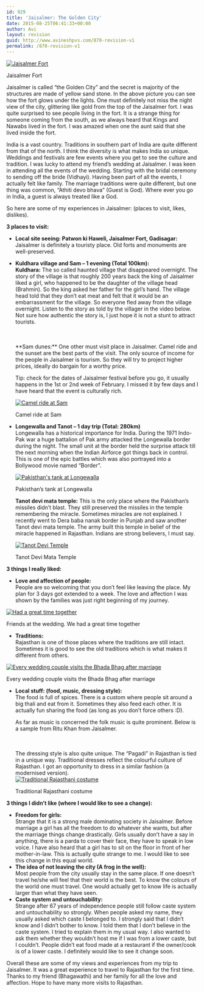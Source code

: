 ```yaml
---
id: 929
title: 'Jaisalmer: The Golden City'
date: 2015-08-25T06:41:33+00:00
author: Avi
layout: revision
guid: http://www.avineshpvs.com/870-revision-v1
permalink: /870-revision-v1
---
```

<div id="attachment_871" style="width: 610px" class="wp-caption aligncenter">
  <a href="https://i1.wp.com/www.avineshpvs.com/wp-content/uploads/2015/05/IMG_20150208_193314443.jpg" data-rel="lightbox-0" data-imagelightbox="0" title=""><img src="https://i1.wp.com/www.avineshpvs.com/wp-content/uploads/2015/05/IMG_20150208_193314443.jpg?resize=600%2C341" alt="Jaisalmer Fort" class="size-medium wp-image-871" srcset="https://i1.wp.com/www.avineshpvs.com/wp-content/uploads/2015/05/IMG_20150208_193314443.jpg?resize=600%2C341 600w, https://i1.wp.com/www.avineshpvs.com/wp-content/uploads/2015/05/IMG_20150208_193314443.jpg?resize=1024%2C583 1024w, https://i1.wp.com/www.avineshpvs.com/wp-content/uploads/2015/05/IMG_20150208_193314443.jpg?w=2000 2000w, https://i1.wp.com/www.avineshpvs.com/wp-content/uploads/2015/05/IMG_20150208_193314443.jpg?w=3000 3000w" sizes="(max-width: 600px) 100vw, 600px" data-recalc-dims="1" /></a>
  
  <p class="wp-caption-text">
    Jaisalmer Fort
  </p>
</div>

Jaisalmer is called &#8220;the Golden City&#8221; and the secret is majority of the structures are made of yellow sand stone. In the above picture you can see how the fort glows under the lights. One must definitely not miss the night view of the city, glittering like gold from the top of the Jaisalmer fort. I was quite surprised to see people living in the fort. It is a strange thing for someone coming from the south, as we always heard that Kings and Nawabs lived in the fort. I was amazed when one the aunt said that she lived inside the fort.

<!--more-->

  
India is a vast country. Traditions in southern part of India are quite different from that of the north. I think the diversity is what makes India so unique. Weddings and festivals are few events where you get to see the culture and tradition. I was lucky to attend my friend’s wedding at Jaisalmer. I was keen in attending all the events of the wedding. Starting with the bridal ceremony to sending off the bride (Vidhayi). Having been part of all the events, I actually felt like family. The marriage traditions were quite different, but one thing was common, &#8220;Athiti devo bhava” (Guest is God). Where ever you go in India, a guest is always treated like a God.

So here are some of my experiences in Jaisalmer: (places to visit, likes, dislikes). 

**3 places to visit:**

  * **Local site seeing: Patwon ki Haweli, Jaisalmer Fort, Gadisagar:**  
    Jaisalmer is definitely a touristy place. Old forts and monuments are well-preserved. 
  * **Kuldhara village and Sam &#8211; 1 evening (Total 100km):**  
    **Kuldhara:** The so called haunted village that disappeared overnight. The story of the village is that roughly 200 years back the king of Jaisalmer liked a girl, who happened to be the daughter of the village head (Brahmin). So the king asked her father for the girl’s hand. The village head told that they don&#8217;t eat meat and felt that it would be an embarrassment for the village. So everyone fled away from the village overnight. Listen to the story as told by the villager in the video below. Not sure how authentic the story is, I just hope it is not a stunt to attract tourists.  
    </br></p> <div class="video-container">
      <span class="embed-youtube" style="text-align:center; display: block;"></span>
    </div>
    
    </br>  
    **Sam dunes:**  
    One other must visit place in Jaisalmer. Camel ride and the sunset are the best parts of the visit. The only source of income for the people in Jaisalmer is tourism. So they will try to project higher prices, ideally do bargain for a worthy price.
    
    Tip: check for the dates of Jaisalmer festival before you go, it usually happens in the 1st or 2nd week of February. I missed it by few days and I have heard that the event is culturally rich.
    
    <div id="attachment_872" style="width: 610px" class="wp-caption aligncenter">
      <a href="https://i0.wp.com/www.avineshpvs.com/wp-content/uploads/2015/05/IMG_0376.jpg" data-rel="lightbox-1" data-imagelightbox="1" title=""><img src="https://i0.wp.com/www.avineshpvs.com/wp-content/uploads/2015/05/IMG_0376.jpg?resize=600%2C339" alt="Camel ride at Sam" class="size-medium wp-image-872" srcset="https://i0.wp.com/www.avineshpvs.com/wp-content/uploads/2015/05/IMG_0376.jpg?resize=600%2C339 600w, https://i0.wp.com/www.avineshpvs.com/wp-content/uploads/2015/05/IMG_0376.jpg?resize=1024%2C578 1024w, https://i0.wp.com/www.avineshpvs.com/wp-content/uploads/2015/05/IMG_0376.jpg?w=2000 2000w, https://i0.wp.com/www.avineshpvs.com/wp-content/uploads/2015/05/IMG_0376.jpg?w=3000 3000w" sizes="(max-width: 600px) 100vw, 600px" data-recalc-dims="1" /></a>
      
      <p class="wp-caption-text">
        Camel ride at Sam
      </p>
    </div>

  * **Longewalla and Tanot &#8211; 1 day trip (Total: 280km)**  
    Longewalla has a historical importance for India. During the 1971 Indo-Pak war a huge battalion of Pak army attacked the Longewalla border during the night. The small unit at the border held the surprise attack till the next morning when the Indian Airforce got things back in control. This is one of the epic battles which was also portrayed into a Bollywood movie named “Border”.</p> <div id="attachment_873" style="width: 610px" class="wp-caption aligncenter">
      <a href="https://i1.wp.com/www.avineshpvs.com/wp-content/uploads/2015/05/IMG_20150211_130803089.jpg" data-rel="lightbox-2" data-imagelightbox="2" title=""><img src="https://i1.wp.com/www.avineshpvs.com/wp-content/uploads/2015/05/IMG_20150211_130803089.jpg?resize=600%2C341" alt="Pakisthan&#039;s tank at Longewalla" class="size-medium wp-image-873" srcset="https://i1.wp.com/www.avineshpvs.com/wp-content/uploads/2015/05/IMG_20150211_130803089.jpg?resize=600%2C341 600w, https://i1.wp.com/www.avineshpvs.com/wp-content/uploads/2015/05/IMG_20150211_130803089.jpg?resize=1024%2C583 1024w, https://i1.wp.com/www.avineshpvs.com/wp-content/uploads/2015/05/IMG_20150211_130803089.jpg?w=2000 2000w, https://i1.wp.com/www.avineshpvs.com/wp-content/uploads/2015/05/IMG_20150211_130803089.jpg?w=3000 3000w" sizes="(max-width: 600px) 100vw, 600px" data-recalc-dims="1" /></a>
      
      <p class="wp-caption-text">
        Pakisthan&#8217;s tank at Longewalla
      </p>
    </div>
    
    **Tanot devi mata temple:** This is the only place where the Pakisthan&#8217;s missiles didn’t blast. They still preserved the missiles in the temple remembering the miracle. Sometimes miracles are not explained. I recently went to Dera baba nanak border in Punjab and saw another Tanot devi mata temple. The army built this temple in belief of the miracle happened in Rajasthan. Indians are strong believers, I must say. </li> 
    
    <div id="attachment_874" style="width: 610px" class="wp-caption aligncenter">
      <a href="https://i1.wp.com/www.avineshpvs.com/wp-content/uploads/2015/05/IMG_20150211_151708432.jpg" data-rel="lightbox-3" data-imagelightbox="3" title=""><img src="https://i1.wp.com/www.avineshpvs.com/wp-content/uploads/2015/05/IMG_20150211_151708432.jpg?resize=600%2C341" alt="Tanot Devi Temple" class="size-medium wp-image-874" srcset="https://i1.wp.com/www.avineshpvs.com/wp-content/uploads/2015/05/IMG_20150211_151708432.jpg?resize=600%2C341 600w, https://i1.wp.com/www.avineshpvs.com/wp-content/uploads/2015/05/IMG_20150211_151708432.jpg?resize=1024%2C583 1024w, https://i1.wp.com/www.avineshpvs.com/wp-content/uploads/2015/05/IMG_20150211_151708432.jpg?w=2000 2000w, https://i1.wp.com/www.avineshpvs.com/wp-content/uploads/2015/05/IMG_20150211_151708432.jpg?w=3000 3000w" sizes="(max-width: 600px) 100vw, 600px" data-recalc-dims="1" /></a>
      
      <p class="wp-caption-text">
        Tanot Devi Mata Temple
      </p>
    </div></ul> 
    
    **3 things I really liked:**
    
      * **Love and affection of people:**  
        People are so welcoming that you don’t feel like leaving the place. My plan for 3 days got extended to a week. The love and affection I was shown by the families was just right beginning of my journey.
    <div id="attachment_876" style="width: 610px" class="wp-caption aligncenter">
      <a href="https://i2.wp.com/www.avineshpvs.com/wp-content/uploads/2015/05/IMG_20150208_165956404.jpg" data-rel="lightbox-4" data-imagelightbox="4" title=""><img src="https://i2.wp.com/www.avineshpvs.com/wp-content/uploads/2015/05/IMG_20150208_165956404.jpg?resize=600%2C344" alt="Had a great time together " class="size-medium wp-image-876" srcset="https://i2.wp.com/www.avineshpvs.com/wp-content/uploads/2015/05/IMG_20150208_165956404.jpg?resize=600%2C344 600w, https://i2.wp.com/www.avineshpvs.com/wp-content/uploads/2015/05/IMG_20150208_165956404.jpg?resize=1024%2C587 1024w" sizes="(max-width: 600px) 100vw, 600px" data-recalc-dims="1" /></a>
      
      <p class="wp-caption-text">
        Friends at the wedding. We had a great time together
      </p>
    </div>
    
      * **Traditions:**  
        Rajasthan is one of those places where the traditions are still intact. Sometimes it is good to see the old traditions which is what makes it different from others. 
    <div id="attachment_875" style="width: 610px" class="wp-caption aligncenter">
      <a href="https://i0.wp.com/www.avineshpvs.com/wp-content/uploads/2015/05/IMG_20150210_150833946.jpg" data-rel="lightbox-5" data-imagelightbox="5" title=""><img src="https://i0.wp.com/www.avineshpvs.com/wp-content/uploads/2015/05/IMG_20150210_150833946.jpg?resize=600%2C380" alt="Every wedding couple visits the Bhada Bhag  after marriage" class="size-medium wp-image-875" srcset="https://i0.wp.com/www.avineshpvs.com/wp-content/uploads/2015/05/IMG_20150210_150833946.jpg?resize=600%2C380 600w, https://i0.wp.com/www.avineshpvs.com/wp-content/uploads/2015/05/IMG_20150210_150833946.jpg?resize=1024%2C648 1024w, https://i0.wp.com/www.avineshpvs.com/wp-content/uploads/2015/05/IMG_20150210_150833946.jpg?w=2000 2000w" sizes="(max-width: 600px) 100vw, 600px" data-recalc-dims="1" /></a>
      
      <p class="wp-caption-text">
        Every wedding couple visits the Bhada Bhag after marriage
      </p>
    </div>
    
      * **Local stuff: (food, music, dressing style):**  
        The food is full of spices. There is a custom where people sit around a big thali and eat from it. Sometimes they also feed each other. It is actually fun sharing the food (as long as you don’t force others :D). </p> 
        As far as music is concerned the folk music is quite prominent. Below is a sample from Ritu Khan from Jaisalmer.  
        </br>
        
        <div class="video-container">
          <span class="embed-youtube" style="text-align:center; display: block;"></span>
        </div>
        
        </br>  
        The dressing style is also quite unique. The &#8220;Pagadi&#8221; in Rajasthan is tied in a unique way. Traditional dresses reflect the colourful culture of Rajasthan. I got an opportunity to dress in a similar fashion (a modernised version). 
        
        <div id="attachment_877" style="width: 263px" class="wp-caption aligncenter">
          <a href="https://i2.wp.com/www.avineshpvs.com/wp-content/uploads/2015/05/IMG_20150212_155643438.jpg" data-rel="lightbox-6" data-imagelightbox="6" title=""><img src="https://i2.wp.com/www.avineshpvs.com/wp-content/uploads/2015/05/IMG_20150212_155643438.jpg?resize=253%2C400" alt="Traditional Rajasthani costume" class="size-medium wp-image-877" srcset="https://i2.wp.com/www.avineshpvs.com/wp-content/uploads/2015/05/IMG_20150212_155643438.jpg?resize=253%2C400 253w, https://i2.wp.com/www.avineshpvs.com/wp-content/uploads/2015/05/IMG_20150212_155643438.jpg?resize=648%2C1024 648w, https://i2.wp.com/www.avineshpvs.com/wp-content/uploads/2015/05/IMG_20150212_155643438.jpg?w=1460 1460w" sizes="(max-width: 253px) 100vw, 253px" data-recalc-dims="1" /></a>
          
          <p class="wp-caption-text">
            Traditional Rajasthani costume
          </p>
        </div>
    
    **3 things I didn’t like (where I would like to see a change):**
    
      * **Freedom for girls:**  
        Strange that it is a strong male dominating society in Jaisalmer. Before marriage a girl has all the freedom to do whatever she wants, but after the marriage things change drastically. Girls usually don’t have a say in anything, there is a parda to cover their face, they have to speak in low voice. I have also heard that a girl has to sit on the floor in front of her mother-in-law. This is actually quite strange to me. I would like to see this change in this equal world.
      * **The idea of not leaving the city (A frog in the well):**  
        Most people from the city usually stay in the same place. If one doesn&#8217;t travel he/she will feel that their world is the best. To know the colours of the world one must travel. One would actually get to know life is actually larger than what they have seen.
      * **Caste system and untouchability:**  
        Strange after 67 years of independence people still follow caste system and untouchability so strongly. When people asked my name, they usually asked which caste I belonged to. I strongly said that I didn’t know and I didn’t bother to know. I told them that I don’t believe in the caste system. I tried to explain them in my usual way. I also wanted to ask them whether they wouldn’t host me if I was from a lower caste, but I couldn’t. People didn&#8217;t eat food made at a restaurant if the owner/cook is of a lower caste. I definitely would like to see it change soon.
    
    Overall these are some of my views and experiences from my trip to Jaisalmer. It was a great experience to travel to Rajasthan for the first time. Thanks to my friend (Bhagawathi) and her family for all the love and affection. Hope to have many more visits to Rajasthan.
